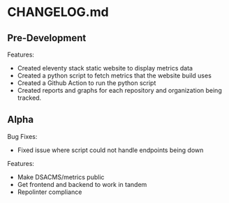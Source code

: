 # CHANGELOG.md

## Pre-Development 

Features:

  - Created eleventy stack static website to display metrics data
  - Created a python script to fetch metrics that the website build uses
  - Created a Github Action to run the python script
  - Created reports and graphs for each repository and organization being tracked.

## Alpha
 
Bug Fixes:
  - Fixed issue where script could not handle endpoints being down


Features:
  - Make DSACMS/metrics public
  - Get frontend and backend to work in tandem
  - Repolinter compliance 